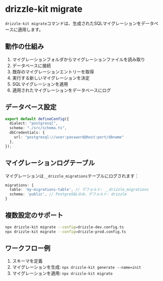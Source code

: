 # drizzle-kit migrate

`drizzle-kit migrate`コマンドは、生成されたSQLマイグレーションをデータベースに適用します。

## 動作の仕組み

1. マイグレーションフォルダからマイグレーションファイルを読み取り
2. データベースに接続
3. 既存のマイグレーションエントリーを取得
4. 実行する新しいマイグレーションを決定
5. SQLマイグレーションを適用
6. 適用されたマイグレーションをデータベースにログ

## データベース設定

```typescript
export default defineConfig({
  dialect: "postgresql",
  schema: "./src/schema.ts",
  dbCredentials: {
    url: "postgresql://user:password@host:port/dbname"
  },
});
```

## マイグレーションログテーブル

マイグレーションは`__drizzle_migrations`テーブルにログされます：

```typescript
migrations: {
  table: 'my-migrations-table', // デフォルト: __drizzle_migrations
  schema: 'public', // PostgreSQLのみ、デフォルト: drizzle
}
```

## 複数設定のサポート

```bash
npx drizzle-kit migrate --config=drizzle-dev.config.ts
npx drizzle-kit migrate --config=drizzle-prod.config.ts
```

## ワークフロー例

1. スキーマを定義
2. マイグレーションを生成: `npx drizzle-kit generate --name=init`
3. マイグレーションを適用: `npx drizzle-kit migrate`
